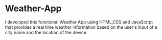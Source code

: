 # Weather-App
I developed this functional Weather App using HTML,CSS and JavaScript that provides a real time weather information  based on the user's input of a city name and the location of the device.

